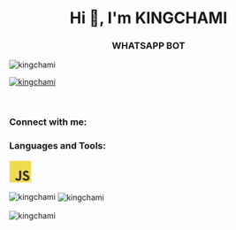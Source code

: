 <h1 align="center">Hi 👋, I'm KINGCHAMI</h1>
<h3 align="center">WHATSAPP BOT</h3>

<p align="left"> <img src="https://komarev.com/ghpvc/?username=kingchami&label=Profile%20views&color=0e75b6&style=flat" alt="kingchami" /> </p>

<p align="left"> <a href="https://github.com/ryo-ma/github-profile-trophy"><img src="https://github-profile-trophy.vercel.app/?username=kingchami" alt="kingchami" /></a> </p>

<p align="left"> <a href="https://twitter.com/" target="blank"><img src="https://img.shields.io/twitter/follow/?logo=twitter&style=for-the-badge" alt="" /></a> </p>

<h3 align="left">Connect with me:</h3>
<p align="left">
</p>

<h3 align="left">Languages and Tools:</h3>
<p align="left"> <a href="https://developer.mozilla.org/en-US/docs/Web/JavaScript" target="_blank" rel="noreferrer"> <img src="https://raw.githubusercontent.com/devicons/devicon/master/icons/javascript/javascript-original.svg" alt="javascript" width="40" height="40"/> </a> </p>

<p><img align="left" src="https://github-readme-stats.vercel.app/api/top-langs?username=kingchami&show_icons=true&locale=en&layout=compact" alt="kingchami" /></p>

<p>&nbsp;<img align="center" src="https://github-readme-stats.vercel.app/api?username=kingchami&show_icons=true&locale=en" alt="kingchami" /></p>

<p><img align="center" src="https://github-readme-streak-stats.herokuapp.com/?user=kingchami&" alt="kingchami" /></p>
